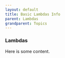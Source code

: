 ```yaml
---
layout: default
title: Basic Lambdas Info
parent: Lambdas
grandparent: Topics
---
```

### Lambdas

Here is some content.
